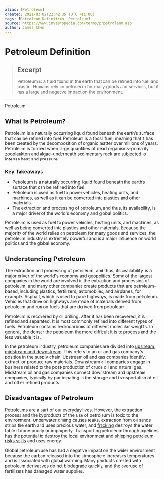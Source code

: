 ```yaml
---
alias: [Petroleum]
created: 2021-03-02T22:42:35 (UTC +11:00)
tags: [Petroleum Definition, Petroleum]
source: https://www.investopedia.com/terms/p/petroleum.asp
author: James Chen
---
```


# Petroleum Definition

> ## Excerpt
> Petroleum is a fluid found in the earth that can be refined into fuel and plastic. Humans rely on petroleum for many goods and services, but it has a large and negative impact on the environment.

---

Petroleum
## What Is Petroleum?

Petroleum is a naturally occurring liquid found beneath the earth’s surface that can be refined into fuel. Petroleum is a fossil fuel, meaning that it has been created by the decomposition of organic matter over millions of years. Petroleum is formed when large quantities of dead organisms–primarily zooplankton and algae–underneath sedimentary rock are subjected to intense heat and pressure.

### Key Takeaways

-   Petroleum is a naturally occurring liquid found beneath the earth’s surface that can be refined into fuel.
-   Petroleum is used as fuel to power vehicles, heating units, and machines, as well as it can be converted into plastics and other materials.
-   The extraction and processing of petroleum, and thus, its availability, is a major driver of the world's economy and global politics.

Petroleum is used as fuel to power vehicles, heating units, and machines, as well as being converted into plastics and other materials. Because the majority of the world relies on petroleum for many goods and services, the petroleum industry is extremely powerful and is a major influence on world politics and the global economy.

## Understanding Petroleum

The extraction and processing of petroleum, and thus, its availability, is a major driver of the world's economy and geopolitics. Some of the largest companies in the world are involved in the extraction and processing of petroleum, and many other companies create products that are petroleum-based, including plastics, fertilizers, automobiles, and airplanes, for example. Asphalt, which is used to pave highways, is made from petroleum. Vehicles that drive on highways are made of materials derived from petroleum and run on fuels that are derived from petroleum.

Petroleum is recovered by oil drilling. After it has been recovered, it is refined and separated. It is most commonly refined into different types of fuels. Petroleum contains hydrocarbons of different molecular weights. In general, the denser the petroleum the more difficult it is to process and the less valuable it is.

In the petroleum industry, petroleum companies are divided into [upstream, midstream and downstream](https://www.investopedia.com/ask/answers/060215/what-difference-between-upstream-and-downstream-oil-and-gas-operations.asp). This refers to an oil and gas company's position in the supply chain. Upstream oil and gas companies identify, extract, or produce raw materials. Downstream oil companies engage in business related to the post-production of crude oil and natural gas. Midstream oil and gas companies connect downstream and upstream companies, typically by participating in the storage and transportation of oil and other refined products.

## Disadvantages of Petroleum

Petroleums are a part of our everyday lives. However, the extraction process and the byproducts of the use of petroleum is toxic to the environment. Underwater drilling causes leaks, extraction from oil sands strips the earth and uses precious water, and [fracking](https://www.investopedia.com/terms/f/fracking.asp) destroys the water table if done poorly or improperly. Transporting petroleum through pipelines has the potential to destroy the local environment and [shipping petroleum risks spills](https://www.investopedia.com/terms/b/bp-oil-spill.asp) and uses energy.

Global petroleum use has had a negative impact on the wider environment because the carbon released into the atmosphere increases temperatures and is associated with global warming. Many products created with petroleum derivatives do not biodegrade quickly, and the overuse of fertilizers has damaged water supplies.
